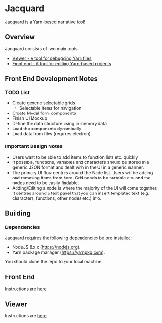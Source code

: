 # Jacquard

Jacquard is a Yarn-based narrative tool!

## Overview
Jacquard consists of two main tools
* [Viewer - A tool for debugging Yarn files](viewer/README.md)
* [Front end - A tool for editing Yarn-based projects](frontend/README.md)

## Front End Development Notes
### TODO List
* Create generic selectable grids
	* Selectable items for navigation
* Create Modal form components
* Finish UI Mockup
* Define the data structure using in memory data
* Load the components dynamically
* Load data from files (requires electron)

### Important Design Notes
* Users want to be able to add items to function lists etc. quickly
* If possible, functions, variables and characters should be stored in a generic JSON format and dealt with in the UI in a generic manner.
* The primary UI flow centres around the Node list. Users will be adding and removing items from here. Grid needs to be sortable etc. and the nodes need to be easily findable.
* Adding/Editing a node is where the majority of the UI will come together. It centres around a text panel that you can insert templated text (e.g. characters, functions, other nodes etc.) into.


## Building

### Dependencies

Jacquard requires the following dependencies be pre-installed:

* NodeJS 8.x.x (https://nodejs.org).
* Yarn package manager (https://yarnpkg.com).

You should clone the repo to your local machine.

## Front End

Instructions are [here](frontend/README.md)

## Viewer

Instructions are [here](viewer/README.md)
